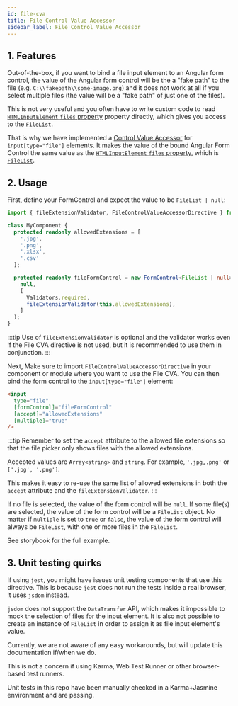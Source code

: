 ```yaml
---
id: file-cva
title: File Control Value Accessor
sidebar_label: File Control Value Accessor
---
```


## 1. Features

Out-of-the-box, if you want to bind a file input element to an Angular form control, the value of the Angular form control will be the a "fake path" to the file (e.g. `C:\\fakepath\\some-image.png`) and it does not work at all if you select multiple files (the value will be a "fake path" of just one of the files).

This is not very useful and you often have to write custom code to read [`HTMLInputElement` `files` property](https://developer.mozilla.org/en-US/docs/Web/API/HTMLInputElement/files) property directly, which gives you access to the [`FileList`](https://developer.mozilla.org/en-US/docs/Web/API/FileList).

That is why we have implemented a [Control Value Accessor](https://angular.dev/api/forms/ControlValueAccessor) for `input[type="file"]` elements. It makes the value of the bound Angular Form Control the same value as the [`HTMLInputElement` `files` property](https://developer.mozilla.org/en-US/docs/Web/API/HTMLInputElement/files), which is [`FileList`](https://developer.mozilla.org/en-US/docs/Web/API/FileList).

## 2. Usage

First, define your FormControl and expect the value to be `FileList | null`:

<!-- prettier-ignore-start -->
```ts
import { fileExtensionValidator, FileControlValueAccessorDirective } from '@infinum/ngx-nuts-and-bolts/form-utils';

class MyComponent {
  protected readonly allowedExtensions = [
    '.jpg',
    '.png',
    '.xlsx',
    '.csv'
  ];

  protected readonly fileFormControl = new FormControl<FileList | null>(
    null,
    [
      Validators.required,
      fileExtensionValidator(this.allowedExtensions),
    ]
  );
}
```
<!-- prettier-ignore-end -->

:::tip
Use of `fileExtensionValidator` is optional and the validator works even if the File CVA directive is not used, but it is recommended to use them in conjunction.
:::

Next, Make sure to import `FileControlValueAccessorDirective` in your component or module where you want to use the File CVA. You can then bind the form control to the `input[type="file"]` element:

<!-- prettier-ignore-start -->
```html
<input
  type="file"
  [formControl]="fileFormControl"
  [accept]="allowedExtensions"
  [multiple]="true"
/>
```
<!-- prettier-ignore-end -->

:::tip
Remember to set the `accept` attribute to the allowed file extensions so that the file picker only shows files with the allowed extensions.

Accepted values are `Array<string>` and `string`. For example, `'.jpg,.png'` or `['.jpg', '.png']`.

This makes it easy to re-use the same list of allowed extensions in both the `accept` attribute and the `fileExtensionValidator`.
:::

If no file is selected, the value of the form control will be `null`. If some file(s) are selected, the value of the form control will be a `FileList` object. No matter if `multiple` is set to `true` or `false`, the value of the form control will always be `FileList`, with one or more files in the `FileList`.

See storybook for the full example.

## 3. Unit testing quirks

If using `jest`, you might have issues unit testing components that use this directive. This is because `jest` does not run the tests inside a real browser, it uses `jsdom` instead.

`jsdom` does not support the `DataTransfer` API, which makes it impossible to mock the selection of files for the input element. It is also not possible to create an instance of `FileList` in order to assign it as file input element's value.

Currently, we are not aware of any easy workarounds, but will update this documentation if/when we do.

This is not a concern if using Karma, Web Test Runner or other browser-based test runners.

Unit tests in this repo have been manually checked in a Karma+Jasmine environment and are passing.
